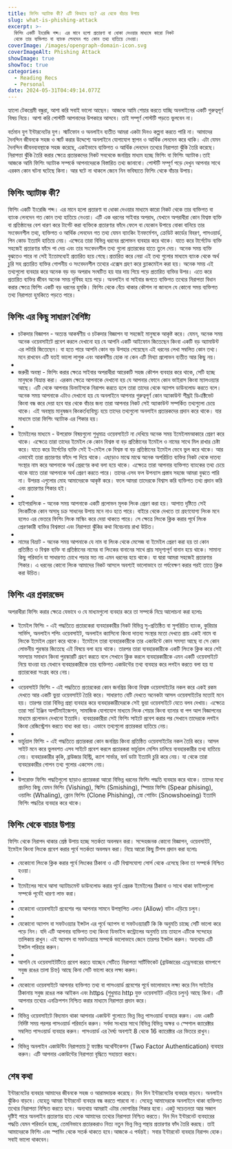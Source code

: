 ```yaml
---
title: ফিশিং অ্যাটাক কী? এটি কিভাবে হয়? এর থেকে বাঁচার উপায়
slug: what-is-phishing-attack
excerpt: >-
  ফিশিং একটি ইংরেজি শব্দ। এর মানে হলো প্রতারণা বা ধোকা দেওয়ার মাধ্যমে কারো নিকট
  থেকে তার ব্যক্তিগত বা ব্যাংক লেনদেন গত কোন তথ্য হাতিয়ে নেওয়া। 
coverImage: /images/opengraph-domain-icon.svg
coverImageAlt: Phishing Attack
showImage: true
showToc: true
categories:
  - Reading Recs
  - Personal
date: 2024-05-31T04:49:14.077Z
---
```


হ্যালো টেকপ্রেমী বন্ধুরা, আশা করি সবাই ভালো আছেন। আজকে আমি শেয়ার করতে যাচ্ছি অনলাইনের একটি গুরুত্বপূর্ণ বিষয় নিয়ে। আশা করি পোস্টটি আপনাদের উপকারে আসবে। তাই সম্পূর্ণ পোস্টটি পড়তে ভুলবেন না। 

বর্তমান যুগ ইন্টারনেটের যুগ। স্মার্টফোন ও অনলাইন ব্যতীত আমরা একটা দিনও কল্পনা করতে পারি না। আমাদের দৈনন্দিন জীবনকে সহজ ও স্মার্ট করার উদ্দেশ্যে অনলাইনে যোগাযোগ স্থাপন ও আর্থিক লেনদেন করে থাকি। এটা যেমন দৈনন্দিন জীবনব্যবস্থাকে সহজ করেছে, একইভাবে ব্যক্তিগত ও আর্থিক লেনদেন তথ্যের নিরাপত্তা ঝুঁকি তৈরি করেছে। নিরাপত্তা ঝুঁকি তৈরি করার ক্ষেত্রে প্রতারকদের নিকট সবথেকে জনপ্রিয় মাধ্যম হচ্ছে ফিশিং বা ফিশিং অ্যাটাক।তাই আজকে আমি ফিশিং অ্যাটাক সম্পর্কে আপনাদেরকে বিস্তারিত তথ্য জানাবো। পোস্টটি সম্পূর্ণ পড়ে দেখুন আপনার সাথে এরকম কোন ঘটনা ঘটেছে কিনা। আর ঘটে না থাকলে জেনে নিন ভবিষ্যতে ফিশিং থেকে বাঁচার উপায়।

## ফিশিং অ্যাটাক কী?

ফিশিং একটি ইংরেজি শব্দ। এর মানে হলো প্রতারণা বা ধোকা দেওয়ার মাধ্যমে কারো নিকট থেকে তার ব্যক্তিগত বা ব্যাংক লেনদেন গত কোন তথ্য হাতিয়ে নেওয়া। এটি এক ধরনের সাইবার অপরাধ, যেখানে অপরাধীরা কোন বিশ্বস্ত ব্যক্তি বা প্রতিষ্ঠানের বেশ ধারণ করে টার্গেট করা ব্যক্তিকে প্রতারণার ফাঁদে ফেলে বা যেকোন উপায়ে বোকা বানিয়ে তার সংবেদনশীল তথ্য, ব্যক্তিগত ও আর্থিক লেনদেন গত তথ্য যেমন ব্যাংকিং ইনফর্মেশন, ক্রেডিট কার্ডের বিবরণ, পাসওয়ার্ড, পিন কোড ইত্যাদি হাতিয়ে নেয়। এক্ষেত্রে তারা বিভিন্ন ধরনের প্রলোভন ব্যবহার করে থাকে। যাতে করে টার্গেটেড ব্যক্তি সহজেই প্রতারণার ফাঁদে পা দেয় এবং তার সংবেদনশীল তথ্য গুলো প্রতারকের হাতে তুলে দেয়। অনেক সময় ব্যক্তি বুঝতেও পারে না সেই ইতোমধ্যেই প্রতারিত হয়ে গেছে।প্রতারিত করে নেয়া এই তথ্য গুলোর মাধ্যমে ব্যাংক থেকে অর্থ চুরি সহ প্রতারিত ব্যক্তির গোপনীয় ও সংবেদনশীল তথ্যের এক্সেস গ্রহণ করে ব্ল্যাকমেইল করা হয়। অনেক সময় এই তথ্যগুলো ব্যবহার করে অনেক বড় বড় অপরাধ সংঘটিত হয় যার দায় গিয়ে পড়ে প্রতারিত ব্যক্তির উপর। এতে করে প্রতারিত ব্যক্তির জীবন অনেক সময় দুর্বিষহ হয়ে পড়ে। অনলাইন বা সাইবার জগতে ব্যক্তিগত তথ্যের নিরাপত্তা বিধান করার ক্ষেত্রে ফিশিং একটি বড় ধরনের হুমকি। ফিশিং থেকে বেঁচে থাকার কৌশল না জানলে যে কোনো সময় ব্যক্তিগত তথ্য নিরাপত্তা হুমকিতে পড়তে পারে।

## ফিশিং এর কিছু সাধারণ বৈশিষ্ট্য

* চটকদার বিজ্ঞাপন - অত্যন্ত আকর্ষণীয় ও চটকদার বিজ্ঞাপন যা সহজেই মানুষকে আকৃষ্ট করে। যেমন, অনেক সময় অনেক ওয়েবসাইটে প্রবেশ করলে দেখানো হয় যে আপনি একটি আইফোন জিতেছেন কিংবা একটি বড় অ্যামাউন্ট এর লটারি জিতেছেন। বা হতে পারে আপনি কোন বড় উপহার পেয়েছেন এই ধরনের লেখা সম্বলিত কোন তথ্য। মনে রাখবেন এটি যতই ভালো লাগুক এবং আকর্ষণীয় হোক না কেন এটি মিথ্যা প্রলোভন ব্যতীত আর কিছু নয়।
*
* জরুরী অবস্থা - ফিশিং করার ক্ষেত্রে সাইবার অপরাধীরা আরেকটি সহজ কৌশল ব্যবহার করে থাকে, সেটি হচ্ছে মানুষকে বিভ্রান্ত করা। এরকম ক্ষেত্রে আপনাকে দেখানো হয় যে আপনার ফোনে কোন ভাইরাস কিংবা ম্যালওয়্যার আছে। এটি থেকে আপনার ডিভাইসকে নিরাপদ করতে হলে তারা তাদের থেকে অ্যাপস ডাউনলোড করতে বলে। অনেক সময় আপনাকে এটাও দেখানো হয় যে অনলাইনে আপনার গুরুত্বপূর্ণ কোন অ্যাকাউন্ট শীঘ্রই ডিএক্টিভেট কিংবা বন্ধ করে দেয়া হবে যার থেকে বাঁচার জন্য তারা আপনার নিকট সেই অ্যাকাউন্ট সম্পর্কিত তথ্যগুলো চেয়ে থাকে। এই অবস্থায় মানুষজন কিংকর্তব্যবিমূঢ় হয়ে তাদের তথ্যগুলো অনলাইন প্রতারকদের প্রদান করে থাকে। যার মাধ্যমে তারা ফিশিং অ্যাটাক এর শিকার হয়।
*
* ইমেইলের মাধ্যমে - উপরোক্ত বিষয়গুলো শুধুমাত্র ওয়েবসাইটে না দেখিয়ে অনেক সময় ইমেইলমআকারে প্রেরণ করে থাকে। এক্ষেত্রে তারা তাদের ইমেইল কে কোন বিশ্বস্ত বা বড় প্রতিষ্ঠানের ইমেইল ও নামের সাথে মিল রাখার চেষ্টা করে। যাতে করে টার্গেটের ব্যক্তি সেই ই-মেইল কে বিশ্বস্ত বা বড় প্রতিষ্ঠানের ইমেইল ভেবে ভুল করে থাকে। আর এভাবেই তারা প্রতারণার ফাঁদে পা দিয়ে থাকে।
  এছাড়াও মাঝে মাঝে অনেক অপরিচিত ব্যক্তির নিকট থেকে দাতব্য সংস্থার নাম করে আপনাকে অর্থ প্রেরণের কথা বলা হয়ে থাকে। এক্ষেত্রে তারা আপনার ব্যক্তিগত ব্যাংকের তথ্য চেয়ে থাকে যাতে তারা আপনাকে অর্থ প্রেরণ করতে পারে। তাদের এসব ফল উপন্যাস প্রস্তাব সহজে আমরা বুঝতে পারি না। উপরন্ত এগুলোর মোহ আমাদেরকে আকৃষ্ট করে। ফলে আমরা তাদেরকে বিশ্বাস করি ব্যক্তিগত তথ্য প্রদান করি এবং প্রতারণার শিকার হই।
*
* হাইপারলিংক - অনেক সময় আপনাকে একটি প্রলোভন মূলক লিংক প্রেরণ করা হয়। আপাত দৃষ্টিতে সেই লিংকটিকে কোন অসাধু চক্র সাধনের উপায় মনে নাও হতে পারে। বাইরে থেকে দেখতে তা গ্রহণযোগ্য লিংক মনে হলেও এর ভেতরে ফিশিং লিংক মাস্কিং করে দেয়া থাকতে পারে। সে ক্ষেত্রে লিংকে ক্লিক করার পূর্বে লিংক প্রেরণকারী ব্যক্তির বিশ্বস্ততা এবং নিরাপত্তা ঝুঁকির কথা বিবেচনায় রাখা উচিত।
*
* নামের বিভ্রাট - অনেক সময় আপনাকে যে নাম বা লিংক থেকে মেসেজ বা ইমেইল প্রেরণ করা হয় তা কোন প্রতিষ্ঠিত ও বিশ্বস্ত ব্যক্তি বা প্রতিষ্ঠানের নামের বা লিংকের বানানের সাথে প্রায় সাদৃশ্যপূর্ণ বানান হয়ে থাকে। সামান্য কিছু পরিবর্তন যা সাধারণত চোখে পড়ার মত নয় এমন ধরনের হয়ে থাকে। যা দ্বারা আমরা সহজেই প্রতারণার শিকার। এ ধরনের কোনো লিংক আমাদের নিকট আসলে অবশ্যই ভালোভাবে তা পর্যবেক্ষণ করার পরই তাতে ক্লিক করা উচিত।

## ফিশিং এর প্রকারভেদ

অপরাধীরা ফিশিং করার ক্ষেত্রে যেভাবে ও যে মাধ্যমগুলো ব্যবহার করে তা সম্পর্কে নিম্নে আলোচনা করা হলোঃ

* ইমেইল ফিশিং - এই পদ্ধতিতে প্রতারকেরা ব্যবহারকারীর নিকট বিভিন্ন সু-প্রতিষ্ঠিত বা সুপরিচিত ব্যাংক, কুরিয়ার সার্ভিস, অনলাইন শপিং ওয়েবসাইট, অনলাইন ক্যাসিনো কিংবা দাতব্য সংস্থার মতো দেখতে প্রায় একই নামে বা লিংকে ইমেইল প্রেরণ করে থাকে। ইমেইলে তারা ব্যবহারকারীকে তার একাউন্টে কোন সমস্যা আছে বা সে কোন লোভনীয় পুরস্কার জিতেছে এই বিষয়ে বলা হয়ে থাকে। তারপর তারা ব্যবহারকারীকে একটি লিংকে ক্লিক করে সেই সমস্যার সমাধান কিংবা পুরস্কারটি গ্রহণ করতে বলে সেখানে ক্লিক করলে ব্যবহারকারীকে এমন একটি ওয়েবসাইটে নিয়ে যাওয়া হয় যেখানে ব্যবহারকারীকে তার ব্যক্তিগত একাউন্টের তথ্য ব্যবহার করে লগইন করতে বলা হয় যা প্রতারকেরা সংগ্রহ করে নেয়।
*
* ওয়েবসাইট ফিশিং - এই পদ্ধতিতে প্রতারকেরা কোন জনপ্রিয় কিংবা বিশ্বস্ত ওয়েবসাইটের নকল করে একই রকম দেখতে আর একটি ভুয়া ওয়েবসাইট তৈরি করে। সাধারণত যেটি দেখতে অনেকটা আসল ওয়েবসাইটের মতোই মনে হয়। তারপর তারা বিভিন্ন প্রন্থা ব্যবহার করে ব্যবহারকারীদেরকে সেই ভুয়া ওয়েবসাইটে যেতে বলব দেখায়। এক্ষেত্রে তারা সার্চ ইঞ্জিন অপটিমাইজেশন, সামাজিক যোগাযোগ মাধ্যমে লিংক শেয়ার কিংবা ব্যানার বা পপ আপ বিজ্ঞাপনের মাধ্যমে প্রলোভন দেখানো ইত্যাদি। ব্যবহারকারীরা সেই ফিশিং সাইটে প্রবেশ করার পর সেখানে তাদেরকে লগইন কিংবা রেজিস্ট্রেশন করতে বাধ্য করা হয়। এভাবে তথ্যগুলো প্রতারকরা হাতিয়ে নেয়।
*
* ভার্চুয়াল ফিশিং - এই পদ্ধতিতে প্রতারকরা কোন জনপ্রিয় কিংবা প্রতিষ্ঠিত ওয়েবসাইটের নকল তৈরি করে। আসল সাইট মনে করে ভুলবশত এসব সাইটে প্রবেশ করলে প্রতারকরা ভার্চুয়াল মেশিন চালিয়ে ব্যবহারকারীর তথ্য হাতিয়ে নেয়। ব্যবহারকারীর কুকি, ব্রাউজার হিস্ট্রি, ক্যাশ সার্ভার, ফর্ম ডাটা ইত্যাদি চুরি করে নেয়। যা থেকে তারা ব্যবহারকারীর গোপন তথ্য গুলোর একসেস নেয়।
*
* উপরোক্ত ফিশিং পদ্ধতিগুলো ছাড়াও প্রতারকরা আরো বিভিন্ন ধরনের ফিশিং পদ্ধতি ব্যবহার করে থাকে। তাদের মধ্যে প্রচলিত কিছু যেমন ভিশিং (Vishing), স্মিশিং (Smishing), স্পিয়ার ফিশিং (Spear phising), ওয়ালিং (Whaling), ক্লোন ফিশিং (Clone Phishing), স্নো শোভিং (Snowshoeing) ইত্যাদি ফিশিং পদ্ধতির ব্যবহার করে থাকে।

## ফিশিং থেকে বাচার উপায়

ফিশিং থেকে নিরাপদ থাকার শ্রেষ্ঠ উপায় হচ্ছে সতর্কতা অবলম্বন করা। সন্দেহজনক কোনো বিজ্ঞাপন, ওয়েবসাইট, ইমেইল কিংবা লিংকে প্রবেশ করার পূর্বে সতর্কতা অবলম্বন করা। নিম্নে আরো কিছু টিপস প্রদান করা হলোঃ

* যেকোনো লিংকে ক্লিক করার পূর্বে লিংকের ঠিকানা ও এটি বিশ্বাসযোগ্য সোর্স থেকে এসেছে কিনা তা সম্পর্কে নিশ্চিত হওয়া।
*
* ইমেইলের সাথে আসা অ্যাটাচমেন্ট ডাউনলোড করার পূর্বে প্রেরক ইমেইলের ঠিকানা ও সাথে থাকা ফাইলগুলো সম্পর্কে পূর্বেই ধারণা লাভ করা।
*
* যেকোনো ওয়েবসাইটে প্রবেশের পর আপনার সামনে উপস্থাপিত এলাও (Allow) বাটন এড়িয়ে চলুন।
*
* যেকোনো অ্যাপস বা সফটওয়্যার ইন্সটল এর পূর্বে অ্যাপস বা সফটওয়্যারটি কি কি অনুমতি চাচ্ছে সেটি ভালো করে পড়ে নিন। যদি এটি আপনার ব্যক্তিগত তথ্য কিংবা ডিভাইস কন্ট্রোলের অনুমতি চায় তাহলে এটিকে সন্দেহের তালিকায় রাখুন। এই অ্যাপস বা সফটওয়্যার সম্পর্কে ভালোভাবে জেনে তারপর ইন্সটল করুন। অন্যথায় এটি ইন্সটল পরিহার করুন।
*
* আপনি যে ওয়েবসাইটটিতে প্রবেশ করতে যাচ্ছেন সেটিতে নিরাপত্তা সার্টিফিকেট (ব্রাউজারের এড্রেসবারের বামপাশে সবুজ রঙের তালা চিহ্ন) আছে কিনা সেটি ভালো করে লক্ষ্য করুন।
*
* যেকোনো ওয়েবসাইটে আপনার ব্যক্তিগত তথ্য বা পাসওয়ার্ড প্রবেশের পূর্বে ভালোভাবে লক্ষ্য করে নিন সাইটের ঠিকানায় সবুজ রঙের লক আইকন এবং https (শুধুমাত্র http যুক্ত ওয়েবসাইট এড়িয়ে চলুন) আছে কিনা। এটি আপনার তথ্যের এনক্রিপশন নিশ্চিত করার মাধ্যমে নিরাপত্তা প্রদান করে।
*
* বিভিন্ন ওয়েবসাইটে বিদ্যমান থাকা আপনার একাউন্ট গুলোতে ভিন্ন ভিন্ন পাসওয়ার্ড ব্যবহার করুন। এবং একটি নির্দিষ্ট সময় পরপর পাসওয়ার্ড পরিবর্তন করুন। সর্বদা সংখ্যার সাথে বিভিন্ন বিভিন্ন অক্ষর ও স্পেশাল ক্যারেক্টার সম্বলিত পাসওয়ার্ড ব্যবহার করুন। পাসওয়ার্ড এর দৈর্ঘ্য অবশ্যই 8 থেকে 16 ক্যারেক্টার এর ভিতরে রাখুন।
*
* বিভিন্ন অনলাইন একাউন্টিং নিরাপত্তায় টু ফ্যাক্টর অথেন্টিকেশন (Two Factor Authentication) ব্যবহার করুন। এটি আপনার একাউন্টের নিরাপত্তা বৃদ্ধিতে সহায়তা করবে।

## শেষ কথা

ইন্টারনেটের ব্যবহার আমাদের জীবনকে সহজ ও আরামদায়ক করেছে। দিন দিন ইন্টারনেটের ব্যবহার বাড়বে। অনলাইন ঝুঁকিও বাড়বে। যেহেতু আমরা ইন্টারনেট ব্যবহার বন্ধ করতে পারবো না। সেহেতু আমাদেরকে অনলাইনে থাকা ব্যক্তিগত তথ্যের নিরাপত্তা নিশ্চিত করতে হবে। অন্যথায় আমরাই এটার ভোগান্তির শিকার হবো। একটু সচেতনতা আর সজাগ দৃষ্টিই পারে অনলাইন প্রতারণার হাত থেকে আমাদের তথ্যের নিরাপত্তা নিশ্চিত করতে। দিন দিন ইন্টারনেট ব্যবহারের পদ্ধতি যেমন পরিবর্তন হচ্ছে, তেমনিভাবে প্রতারকরাও নিত্য নতুন ভিন্ন ভিন্ন পন্থায় প্রতারণার ফাঁদ তৈরি করছে। তাই আমাদেরকে ফিশিং এবং স্পামিং থেকে সতর্ক থাকতে হবে।আজকে এ পর্যন্তই। সবার ইন্টারনেট ব্যবহার নিরাপদ হোক। সবাই ভালো থাকবেন।
